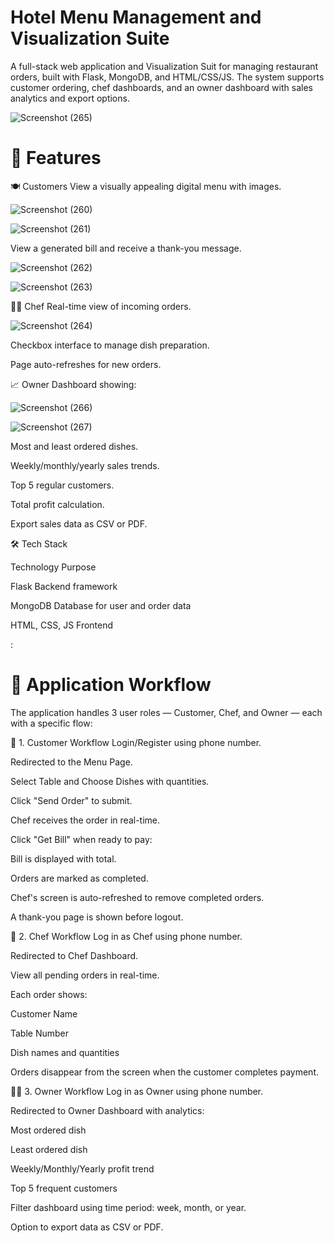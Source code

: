 # Hotel Menu Management and Visualization Suite

A full-stack web application and Visualization Suit for managing restaurant orders, built with Flask, MongoDB, and HTML/CSS/JS. The system supports customer ordering, chef dashboards, and an owner dashboard with sales analytics and export options.

![Screenshot (265)](https://github.com/user-attachments/assets/41dc3a84-7061-4a1d-867b-4589a488b808)

# 📌 Features

🍽️ Customers
View a visually appealing digital menu with images.

![Screenshot (260)](https://github.com/user-attachments/assets/d5755f25-3b45-49ab-a5b6-347abfbb2161)

![Screenshot (261)](https://github.com/user-attachments/assets/5493dc34-c79a-4665-ba19-c9d15e743001)

View a generated bill and receive a thank-you message.

![Screenshot (262)](https://github.com/user-attachments/assets/d7c2b930-39ab-428f-8111-0c785dec6d25)

![Screenshot (263)](https://github.com/user-attachments/assets/370b981c-3cee-46b2-b976-fdec6925097f)

👨‍🍳 Chef
Real-time view of incoming orders.

![Screenshot (264)](https://github.com/user-attachments/assets/35b327b6-fa90-48aa-9b93-d1ea984bc5a8)

Checkbox interface to manage dish preparation.

Page auto-refreshes for new orders.

📈 Owner
Dashboard showing:

![Screenshot (266)](https://github.com/user-attachments/assets/130e66a2-6aa1-4eb6-a97b-0d35f25f51ad)

![Screenshot (267)](https://github.com/user-attachments/assets/59dbee83-5495-4c0f-b453-c88c4d8eb7fa)

Most and least ordered dishes.

Weekly/monthly/yearly sales trends.

Top 5 regular customers.

Total profit calculation.

Export sales data as CSV or PDF.

🛠️ Tech Stack

Technology	                  Purpose

Flask	                    Backend framework

MongoDB	                  Database for user and order data

HTML, CSS, JS	            Frontend

:

# 🔄 Application Workflow
The application handles 3 user roles — Customer, Chef, and Owner — each with a specific flow:

👤 1. Customer Workflow
Login/Register using phone number.

Redirected to the Menu Page.

Select Table and Choose Dishes with quantities.

Click "Send Order" to submit.

Chef receives the order in real-time.

Click "Get Bill" when ready to pay:

Bill is displayed with total.

Orders are marked as completed.

Chef's screen is auto-refreshed to remove completed orders.

A thank-you page is shown before logout.

🍳 2. Chef Workflow
Log in as Chef using phone number.

Redirected to Chef Dashboard.

View all pending orders in real-time.

Each order shows:

Customer Name

Table Number

Dish names and quantities

Orders disappear from the screen when the customer completes payment.

🧑‍💼 3. Owner Workflow
Log in as Owner using phone number.

Redirected to Owner Dashboard with analytics:

Most ordered dish

Least ordered dish

Weekly/Monthly/Yearly profit trend

Top 5 frequent customers

Filter dashboard using time period: week, month, or year.

Option to export data as CSV or PDF.


